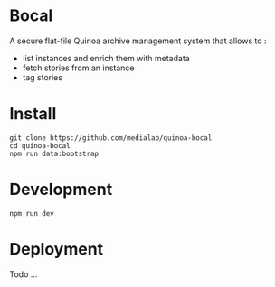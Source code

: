 Bocal
===

A secure flat-file Quinoa archive management system that allows to :

* list instances and enrich them with metadata
* fetch stories from an instance
* tag stories

# Install

```
git clone https://github.com/medialab/quinoa-bocal
cd quinoa-bocal
npm run data:bootstrap
```

# Development

```
npm run dev
```

# Deployment

Todo ...


